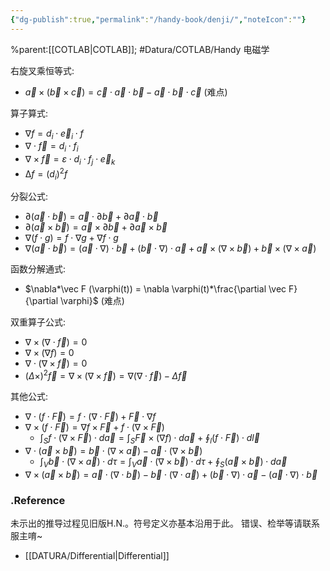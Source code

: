 ```yaml
---
{"dg-publish":true,"permalink":"/handy-book/denji/","noteIcon":""}
---
```


%parent:[[COTLAB\|COTLAB]]; #Datura/COTLAB/Handy 
电磁学

右旋叉乘恒等式:
- $\vec a \times (\vec b \times \vec c) = \vec c \cdot \vec a \cdot \vec b - \vec a \cdot \vec b \cdot \vec c$ (难点)

算子算式:
- $\nabla f = d_i \cdot \vec e_i \cdot f$
- $\nabla \cdot \vec f = d_i \cdot f_i$
- $\nabla \times \vec f = ε \cdot d_i \cdot f_j \cdot \vec e_k$
- $∆f = (d_i)^2 f$

分裂公式:
- $\partial(\vec a \cdot \vec b) = \vec a \cdot \partial \vec b + \partial \vec a \cdot \vec b$
- $\partial(\vec a \times \vec b) = \vec a \times \partial \vec b + \partial \vec a \times \vec b$
- $\nabla(f \cdot g) = f \cdot \nabla g + \nabla f \cdot g$
- $\nabla(\vec a \cdot \vec b) = (\vec a \cdot \nabla)\cdot \vec b + (\vec b \cdot \nabla)\cdot \vec a + \vec a \times(\nabla\times\vec b) + \vec b \times(\nabla\times\vec a)$

函数分解通式:
- $\nabla*\vec F (\varphi(t)) = \nabla \varphi(t)*\frac{\partial \vec F}{\partial \varphi}$ (难点)

双重算子公式:
- $\nabla \times(\nabla \cdot \vec f) = 0$
- $\nabla \times(\nabla f) = 0$
- $\nabla \cdot(\nabla \times \vec f) = 0$
- $(\Delta\times)^2\vec f = \nabla \times(\nabla \times \vec f) = \nabla(\nabla\cdot\vec f)-\Delta\vec f$

其他公式:
- $\nabla\cdot(f \cdot\vec F) = f \cdot(\nabla\cdot\vec F) + \vec F\cdot\nabla f$
- $\nabla\times(f \cdot\vec F) = \nabla f \times\vec{F} + f\cdot(\nabla\times\vec{F})$
	- $\int_S{f\cdot(\nabla\times\vec{F})\cdot d\vec a}=\int_S{\vec{F}\times(\nabla f)\cdot d\vec a}+\oint_l{(f \cdot\vec F)\cdot d\vec l}$
- $\nabla\cdot(\vec a \times\vec b) = \vec b \cdot(\nabla\times\vec a) - \vec a\cdot(\nabla\times\vec b)$
	- $\int_V{\vec b \cdot(\nabla\times\vec a)\cdot d\tau}=\int_V{\vec a\cdot(\nabla\times\vec b)\cdot d\tau}+\oint_S{(\vec a \times\vec b)\cdot d\vec a}$
- $\nabla\times(\vec a \times\vec b) = \vec a \cdot(\nabla\cdot\vec b) - \vec b\cdot(\nabla\cdot\vec a)+ (\vec b \cdot\nabla)\cdot\vec a - (\vec a \cdot\nabla)\cdot\vec b$




### .Reference
未示出的推导过程见旧版H.N.。符号定义亦基本沿用于此。
错误、检举等请联系服主唷~
- [[DATURA/Differential\|Differential]]


